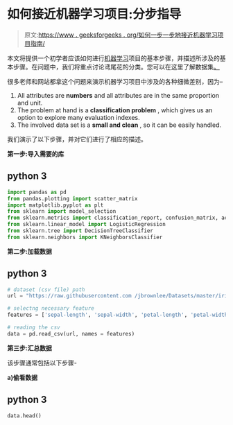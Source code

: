 # 如何接近机器学习项目:分步指导

> 原文:[https://www . geeksforgeeks . org/如何一步一步地接近机器学习项目指南/](https://www.geeksforgeeks.org/how-to-approach-a-machine-learning-project-a-step-wise-guidance/)

本文将提供一个初学者应该如何进行[机器学习](https://www.geeksforgeeks.org/machine-learning/)项目的基本步骤，并描述所涉及的基本步骤。在问题中，我们将重点讨论鸢尾花的分类。您可以在这里了解数据集[。](https://archive.ics.uci.edu/ml/datasets/Iris)

很多老师和网站都拿这个问题来演示机器学习项目中涉及的各种细微差别，因为–

1.  All attributes are **numbers** and all attributes are in the same proportion and unit.
2.  The problem at hand is a **classification problem** , which gives us an option to explore many evaluation indexes.
3.  The involved data set is a **small and clean** , so it can be easily handled.

我们演示了以下步骤，并对它们进行了相应的描述。

**第一步:导入需要的库**

## python 3

```py
import pandas as pd
from pandas.plotting import scatter_matrix
import matplotlib.pyplot as plt
from sklearn import model_selection
from sklearn.metrics import classification_report, confusion_matrix, accuracy_score
from sklearn.linear_model import LogisticRegression
from sklearn.tree import DecisionTreeClassifier
from sklearn.neighbors import KNeighborsClassifier
```

**第二步:加载数据**

## python 3

```py
# dataset (csv file) path
url = "https://raw.githubusercontent.com /jbrownlee/Datasets/master/iris.csv"

# selectng necessary feature
features = ['sepal-length', 'sepal-width', 'petal-length', 'petal-width', 'class']

# reading the csv
data = pd.read_csv(url, names = features)
```

**第三步:汇总数据**

该步骤通常包括以下步骤-

**a)偷看数据**

## python 3

```py
data.head()
```